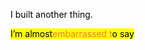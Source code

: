 <body><div class="WordSection1"><p class="MsoNormal"><span style="color:black">I built another thing. <p></p></span></p><p class="MsoNormal"><span style="color:black;background:yellow">I’m almost</span><span style="color:#ED7D31;background:yellow">embarrassed t</span><span style="color:black;background:yellow">o say</span><span style="color:black"><p></p></span></p><p class="MsoNormal"><span style="color:black"><p> </p></span></p><div><p class="MsoNormal"><span style="color:black">